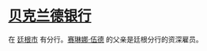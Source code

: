 # [贝克兰德银行](../公司、门店及一般组织/贝克兰德银行.md)

在 [廷根市](../地区/廷根市.md) 有分行。[赛琳娜·伍德](../龙套/赛琳娜·伍德.md) 的父亲是廷根分行的资深雇员。
